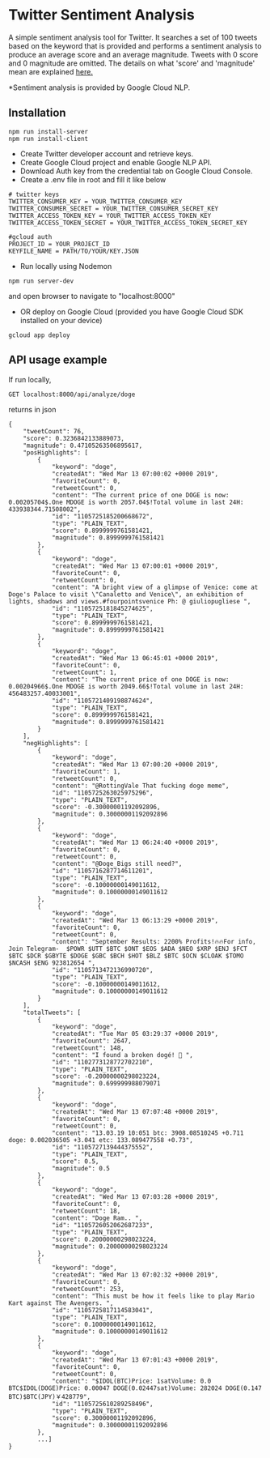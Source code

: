 # Twitter Sentiment Analysis
A simple sentiment analysis tool for Twitter. It searches a set of 100 tweets based on the keyword that is provided and performs a sentiment analysis to produce an average score and an average magnitude. Tweets with 0 score and 0 magnitude are omitted. The details on what 'score' and 'magnitude' mean are explained <a href="https://cloud.google.com/natural-language/docs/basics#interpreting_sentiment_analysis_values">here.</a> 

*Sentiment analysis is provided by Google Cloud NLP.

## Installation
```
npm run install-server
npm run install-client
```
- Create Twitter developer account and retrieve keys.
- Create Google Cloud project and enable Google NLP API.
- Download Auth key from the credential tab on Google Cloud Console.
- Create a .env file in root and fill it like below
```
# twitter keys
TWITTER_CONSUMER_KEY = YOUR_TWITTER_CONSUMER_KEY
TWITTER_CONSUMER_SECRET = YOUR_TWITTER_CONSUMER_SECRET_KEY
TWITTER_ACCESS_TOKEN_KEY = YOUR_TWITTER_ACCESS_TOKEN_KEY
TWITTER_ACCESS_TOKEN_SECRET = YOUR_TWITTER_ACCESS_TOKEN_SECRET_KEY

#gcloud auth
PROJECT_ID = YOUR_PROJECT_ID
KEYFILE_NAME = PATH/TO/YOUR/KEY.JSON
```
- Run locally using Nodemon
```
npm run server-dev
```
and open browser to navigate to "localhost:8000"


- OR deploy on Google Cloud (provided you have Google Cloud SDK installed on your device)
```
gcloud app deploy
```

## API usage example

If run locally,
```
GET localhost:8000/api/analyze/doge
```

returns in json 

```
{
    "tweetCount": 76,
    "score": 0.3236842133889073,
    "magnitude": 0.47105263506895617,
    "posHighlights": [
        {
            "keyword": "doge",
            "createdAt": "Wed Mar 13 07:00:02 +0000 2019",
            "favoriteCount": 0,
            "retweetCount": 0,
            "content": "The current price of one DOGE is now: 0.00205704$.One MDOGE is worth 2057.04$!Total volume in last 24H: 433938344.71508002",
            "id": "1105725185200668672",
            "type": "PLAIN_TEXT",
            "score": 0.8999999761581421,
            "magnitude": 0.8999999761581421
        },
        {
            "keyword": "doge",
            "createdAt": "Wed Mar 13 07:00:01 +0000 2019",
            "favoriteCount": 0,
            "retweetCount": 0,
            "content": "A bright view of a glimpse of Venice: come at Doge's Palace to visit \"Canaletto and Venice\", an exhibition of lights, shadows and views.#fourpointsvenice Ph: @ giuliopugliese ",
            "id": "1105725181845274625",
            "type": "PLAIN_TEXT",
            "score": 0.8999999761581421,
            "magnitude": 0.8999999761581421
        },
        {
            "keyword": "doge",
            "createdAt": "Wed Mar 13 06:45:01 +0000 2019",
            "favoriteCount": 0,
            "retweetCount": 1,
            "content": "The current price of one DOGE is now: 0.00204966$.One MDOGE is worth 2049.66$!Total volume in last 24H: 456483257.40033001",
            "id": "1105721409198874624",
            "type": "PLAIN_TEXT",
            "score": 0.8999999761581421,
            "magnitude": 0.8999999761581421
        }
    ],
    "negHighlights": [
        {
            "keyword": "doge",
            "createdAt": "Wed Mar 13 07:00:20 +0000 2019",
            "favoriteCount": 1,
            "retweetCount": 0,
            "content": "@RottingVale That fucking doge meme",
            "id": "1105725263025975296",
            "type": "PLAIN_TEXT",
            "score": -0.30000001192092896,
            "magnitude": 0.30000001192092896
        },
        {
            "keyword": "doge",
            "createdAt": "Wed Mar 13 06:24:40 +0000 2019",
            "favoriteCount": 0,
            "retweetCount": 0,
            "content": "@Doge_Bigs still need?",
            "id": "1105716287714611201",
            "type": "PLAIN_TEXT",
            "score": -0.10000000149011612,
            "magnitude": 0.10000000149011612
        },
        {
            "keyword": "doge",
            "createdAt": "Wed Mar 13 06:13:29 +0000 2019",
            "favoriteCount": 0,
            "retweetCount": 0,
            "content": "September Results: 2200% Profits!🔥🔥For info, Join Telegram-  $POWR $UTT $BTC $ONT $EOS $ADA $NEO $XRP $ENJ $FCT $BTC $DCR $GBYTE $DOGE $GBC $BCH $HOT $BLZ $BTC $OCN $CLOAK $TOMO $NCASH $ENG 923812654 ",
            "id": "1105713472136990720",
            "type": "PLAIN_TEXT",
            "score": -0.10000000149011612,
            "magnitude": 0.10000000149011612
        }
    ],
    "totalTweets": [
        {
            "keyword": "doge",
            "createdAt": "Tue Mar 05 03:29:37 +0000 2019",
            "favoriteCount": 2647,
            "retweetCount": 148,
            "content": "I found a broken dogé! 🤣 ",
            "id": "1102773128772702210",
            "type": "PLAIN_TEXT",
            "score": -0.20000000298023224,
            "magnitude": 0.699999988079071
        },
        {
            "keyword": "doge",
            "createdAt": "Wed Mar 13 07:07:48 +0000 2019",
            "favoriteCount": 0,
            "retweetCount": 0,
            "content": "13.03.19 10:051 btc: 3908.08510245 +0.711 doge: 0.002036505 +3.041 etc: 133.089477558 +0.73",
            "id": "1105727139444375552",
            "type": "PLAIN_TEXT",
            "score": 0.5,
            "magnitude": 0.5
        },
        {
            "keyword": "doge",
            "createdAt": "Wed Mar 13 07:03:28 +0000 2019",
            "favoriteCount": 0,
            "retweetCount": 18,
            "content": "Doge Ram.. ",
            "id": "1105726052062687233",
            "type": "PLAIN_TEXT",
            "score": 0.20000000298023224,
            "magnitude": 0.20000000298023224
        },
        {
            "keyword": "doge",
            "createdAt": "Wed Mar 13 07:02:32 +0000 2019",
            "favoriteCount": 0,
            "retweetCount": 253,
            "content": "This must be how it feels like to play Mario Kart against The Avengers. ",
            "id": "1105725817114583041",
            "type": "PLAIN_TEXT",
            "score": 0.10000000149011612,
            "magnitude": 0.10000000149011612
        },
        {
            "keyword": "doge",
            "createdAt": "Wed Mar 13 07:01:43 +0000 2019",
            "favoriteCount": 0,
            "retweetCount": 0,
            "content": "$IDOL(BTC)Price: 1satVolume: 0.0 BTC$IDOL(DOGE)Price: 0.00047 DOGE(0.02447sat)Volume: 282024 DOGE(0.147 BTC)$BTC(JPY)￥428779",
            "id": "1105725610289258496",
            "type": "PLAIN_TEXT",
            "score": 0.30000001192092896,
            "magnitude": 0.30000001192092896
        },
        ...]
}
```
